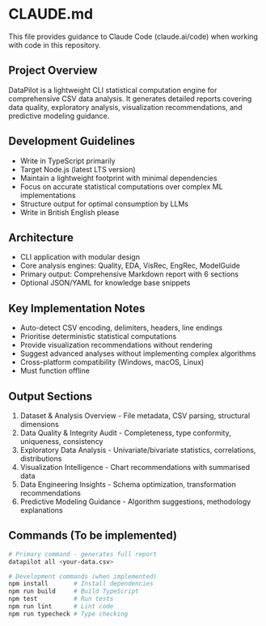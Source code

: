 # CLAUDE.md

This file provides guidance to Claude Code (claude.ai/code) when working with code in this repository.

## Project Overview
DataPilot is a lightweight CLI statistical computation engine for comprehensive CSV data analysis. It generates detailed reports covering data quality, exploratory analysis, visualization recommendations, and predictive modeling guidance.

## Development Guidelines
- Write in TypeScript primarily
- Target Node.js (latest LTS version)
- Maintain a lightweight footprint with minimal dependencies
- Focus on accurate statistical computations over complex ML implementations
- Structure output for optimal consumption by LLMs
- Write in British English please

## Architecture
- CLI application with modular design
- Core analysis engines: Quality, EDA, VisRec, EngRec, ModelGuide
- Primary output: Comprehensive Markdown report with 6 sections
- Optional JSON/YAML for knowledge base snippets

## Key Implementation Notes
- Auto-detect CSV encoding, delimiters, headers, line endings
- Prioritise deterministic statistical computations
- Provide visualization recommendations without rendering
- Suggest advanced analyses without implementing complex algorithms
- Cross-platform compatibility (Windows, macOS, Linux)
- Must function offline

## Output Sections
1. Dataset & Analysis Overview - File metadata, CSV parsing, structural dimensions
2. Data Quality & Integrity Audit - Completeness, type conformity, uniqueness, consistency
3. Exploratory Data Analysis - Univariate/bivariate statistics, correlations, distributions
4. Visualization Intelligence - Chart recommendations with summarised data
5. Data Engineering Insights - Schema optimization, transformation recommendations
6. Predictive Modeling Guidance - Algorithm suggestions, methodology explanations

## Commands (To be implemented)
```bash
# Primary command - generates full report
datapilot all <your-data.csv>

# Development commands (when implemented)
npm install       # Install dependencies
npm run build     # Build TypeScript
npm test          # Run tests
npm run lint      # Lint code
npm run typecheck # Type checking
```